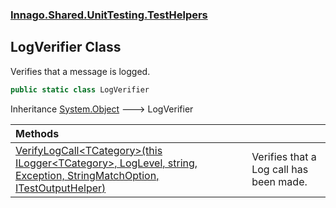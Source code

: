 ### [Innago\.Shared\.UnitTesting\.TestHelpers](../index.md 'Innago\.Shared\.UnitTesting\.TestHelpers')

## LogVerifier Class

Verifies that a message is logged\.

```csharp
public static class LogVerifier
```

Inheritance [System\.Object](https://learn.microsoft.com/en-us/dotnet/api/system.object 'System\.Object') &#129106; LogVerifier

| Methods | |
| :--- | :--- |
| [VerifyLogCall&lt;TCategory&gt;\(this ILogger&lt;TCategory&gt;, LogLevel, string, Exception, StringMatchOption, ITestOutputHelper\)](VerifyLogCall_TCategory_(thisILogger_TCategory_,LogLevel,string,Exception,StringMatchOption,ITestOutputHelper).md 'Innago\.Shared\.UnitTesting\.TestHelpers\.LogVerifier\.VerifyLogCall\<TCategory\>\(this Microsoft\.Extensions\.Logging\.ILogger\<TCategory\>, Microsoft\.Extensions\.Logging\.LogLevel, string, System\.Exception, Innago\.Shared\.UnitTesting\.TestHelpers\.LogVerifier\.StringMatchOption, Xunit\.Abstractions\.ITestOutputHelper\)') | Verifies that a Log call has been made\. |
